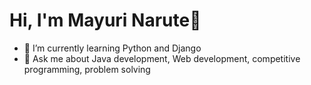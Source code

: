  <h1>Hi, I'm Mayuri Narute👋</h1>


- 🌱 I’m currently learning Python and Django
- 💬 Ask me about Java development, Web development, competitive programming, problem solving
